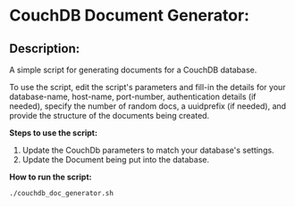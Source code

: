 # CouchDB Document Generator:
## Description:
A simple script for generating documents for a CouchDB database.

To use the script, edit the script's parameters and fill-in the details for your database-name, host-name, port-number, authentication details (if needed), specify the number of random docs, a uuidprefix (if needed), and provide the structure of the documents being created.

**Steps to use the script:**
1. Update the CouchDb parameters to match your database's settings.
2. Update the Document being put into the database.

**How to run the script:**
```bash
./couchdb_doc_generator.sh
```
